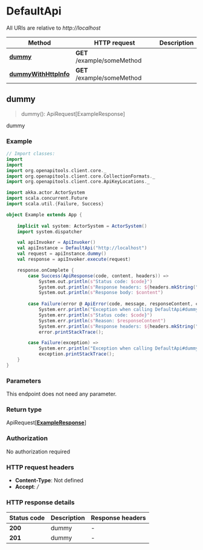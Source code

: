# DefaultApi

All URIs are relative to *http://localhost*

Method | HTTP request | Description
------------- | ------------- | -------------
[**dummy**](DefaultApi.md#dummy) | **GET** /example/someMethod | 
[**dummyWithHttpInfo**](DefaultApi.md#dummyWithHttpInfo) | **GET** /example/someMethod | 



## dummy

> dummy(): ApiRequest[ExampleResponse]



dummy

### Example

```scala
// Import classes:
import 
import 
import org.openapitools.client.core._
import org.openapitools.client.core.CollectionFormats._
import org.openapitools.client.core.ApiKeyLocations._

import akka.actor.ActorSystem
import scala.concurrent.Future
import scala.util.{Failure, Success}

object Example extends App {
    
    implicit val system: ActorSystem = ActorSystem()
    import system.dispatcher

    val apiInvoker = ApiInvoker()
    val apiInstance = DefaultApi("http://localhost")    
    val request = apiInstance.dummy()
    val response = apiInvoker.execute(request)

    response.onComplete {
        case Success(ApiResponse(code, content, headers)) =>
            System.out.println(s"Status code: $code}")
            System.out.println(s"Response headers: ${headers.mkString(", ")}")
            System.out.println(s"Response body: $content")
        
        case Failure(error @ ApiError(code, message, responseContent, cause, headers)) =>
            System.err.println("Exception when calling DefaultApi#dummy")
            System.err.println(s"Status code: $code}")
            System.err.println(s"Reason: $responseContent")
            System.err.println(s"Response headers: ${headers.mkString(", ")}")
            error.printStackTrace();

        case Failure(exception) => 
            System.err.println("Exception when calling DefaultApi#dummy")
            exception.printStackTrace();
    }
}
```

### Parameters

This endpoint does not need any parameter.

### Return type

ApiRequest[[**ExampleResponse**](ExampleResponse.md)]


### Authorization

No authorization required

### HTTP request headers

- **Content-Type**: Not defined
- **Accept**: */*

### HTTP response details
| Status code | Description | Response headers |
|-------------|-------------|------------------|
| **200** | dummy |  -  |
| **201** | dummy |  -  |

